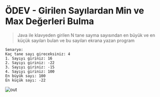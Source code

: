 # ÖDEV - Girilen Sayılardan Min ve Max Değerleri Bulma

> Java ile klavyeden girilen N tane sayma sayısından en büyük ve en küçük sayıları bulan ve bu sayıları ekrana yazan program
 
```
Senaryo:
Kaç tane sayı gireceksiniz: 4
1. Sayıyı giriniz: 16
2. Sayıyı giriniz: -22
3. Sayıyı giriniz: -15
4. Sayıyı giriniz: 100
En büyük sayı: 100
En küçük sayı: -22
```
 
![out](https://user-images.githubusercontent.com/35347777/139064321-84497422-3f4f-4313-b8f0-7ada090d2b1a.gif)
